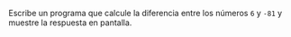Escribe un programa que calcule la diferencia entre los números `6` y `-81` y muestre la respuesta en pantalla.
